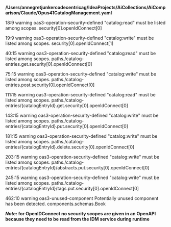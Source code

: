 __/Users/annegretjunkercodecentricag/IdeaProjects/AiCollections/AiComparison/Claude/Opus41CatalogManagement.yaml__

18:9   warning  oas3-operation-security-defined  "catalog:read" must be listed among scopes.      security[0].openIdConnect[0]

19:9   warning  oas3-operation-security-defined  "catalog:write" must be listed among scopes.     security[0].openIdConnect[1]

40:15  warning  oas3-operation-security-defined  "catalog:read" must be listed among scopes.      paths./catalog-entries.get.security[0].openIdConnect[0]

75:15  warning  oas3-operation-security-defined  "catalog:write" must be listed among scopes.     paths./catalog-entries.post.security[0].openIdConnect[0]

111:15  warning  oas3-operation-security-defined  "catalog:read" must be listed among scopes.      paths./catalog-entries/{catalogEntryId}.get.security[0].openIdConnect[0]

143:15  warning  oas3-operation-security-defined  "catalog:write" must be listed among scopes.     paths./catalog-entries/{catalogEntryId}.put.security[0].openIdConnect[0]

181:15  warning  oas3-operation-security-defined  "catalog:write" must be listed among scopes.     paths./catalog-entries/{catalogEntryId}.delete.security[0].openIdConnect[0]

203:15  warning  oas3-operation-security-defined  "catalog:write" must be listed among scopes.     paths./catalog-entries/{catalogEntryId}/abstracts.put.security[0].openIdConnect[0]

245:15  warning  oas3-operation-security-defined  "catalog:write" must be listed among scopes.     paths./catalog-entries/{catalogEntryId}/tags.put.security[0].openIdConnect[0]

462:10  warning  oas3-unused-component            Potentially unused component has been detected.  components.schemas.Book

__*Note*: for OpenIDConnect no security scopes are given in an OpenAPI because they need to be read from the IDM service during runtime__
